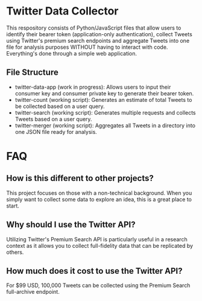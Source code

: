 # Twitter Data Collector
This respository consists of Python/JavaScript files that allow users to identify their bearer token (application-only authentication), collect Tweets using Twitter's premium search endpoints and aggregate Tweets into one file for analysis purposes WITHOUT having to interact with code. Everything's done through a simple web application.

## File Structure
- twitter-data-app (work in progress): Allows users to input their consumer key and consumer private key to generate their bearer token.
- twitter-count (working script): Generates an estimate of total Tweets to be collected based on a user query.
- twitter-search (working script): Generates multiple requests and collects Tweets based on a user query.
- twitter-merger (working script): Aggregates all Tweets in a directory into one JSON file ready for analysis. 

# FAQ
## How is this different to other projects?
This project focuses on those with a non-technical background. When you simply want to collect some data to explore an idea, this is a great place to start. 

## Why should I use the Twitter API?
Utilizing Twitter's Premium Search API is particularly useful in a research context as it allows you to collect full-fidelity data that can be replicated by others. 

## How much does it cost to use the Twitter API?
For $99 USD, 100,000 Tweets can be collected using the Premium Search full-archive endpoint. 
